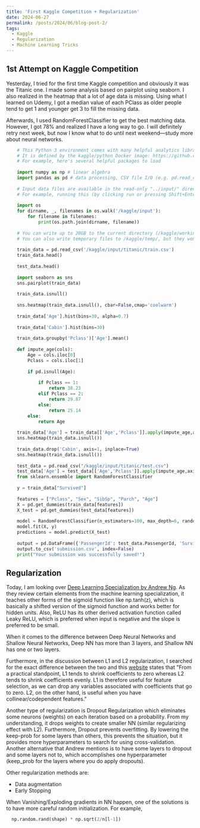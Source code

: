 ```yaml
---
title: 'First Kaggle Competition + Regularization'
date: 2024-06-27
permalink: /posts/2024/06/blog-post-2/
tags:
  - Kaggle
  - Regularization
  - Machine Learning Tricks
---
```


## 1st Attempt on Kaggle Competition
Yesterday, I tried for the first time Kaggle competition and obviously it was the Titanic one. I made some analysis based on pairplot using seaborn. I also realized in the heatmap that a lot of age data is missing. Using what I learned on Udemy, I got a median value of each PClass as older people tend to get 1 and younger get 3 to fill the missing data. 

Afterwards, I used RandomForestClassifier to get the best matching data. However, I got 78% and realized I have a long way to go. I will definitely retry next week, but now I know what to do until next weekend—study more about neural networks.

```python
    # This Python 3 environment comes with many helpful analytics libraries installed
    # It is defined by the kaggle/python Docker image: https://github.com/kaggle/docker-python
    # For example, here's several helpful packages to load
    
    import numpy as np # linear algebra
    import pandas as pd # data processing, CSV file I/O (e.g. pd.read_csv)
    
    # Input data files are available in the read-only "../input/" directory
    # For example, running this (by clicking run or pressing Shift+Enter) will list all files under the input directory
    
    import os
    for dirname, _, filenames in os.walk('/kaggle/input'):
        for filename in filenames:
            print(os.path.join(dirname, filename))
    
    # You can write up to 20GB to the current directory (/kaggle/working/) that gets preserved as output when you create a version using "Save & Run All" 
    # You can also write temporary files to /kaggle/temp/, but they won't be saved outside of the current session
    
    train_data = pd.read_csv('/kaggle/input/titanic/train.csv')
    train_data.head()
    
    test_data.head()
    
    import seaborn as sns
    sns.pairplot(train_data)
    
    train_data.isnull()
    
    sns.heatmap(train_data.isnull(), cbar=False,cmap='coolwarm')
    
    train_data['Age'].hist(bins=30, alpha=0.7)
    
    train_data['Cabin'].hist(bins=30)
    
    train_data.groupby('Pclass')['Age'].mean()
    
    def impute_age(cols):
        Age = cols.iloc[0]
        Pclass = cols.iloc[1]
        
        if pd.isnull(Age):
            
            if Pclass == 1:
                return 38.23
            elif Pclass == 2:
                return 29.87
            else:
                return 25.14
        else:
            return Age
    
    train_data['Age'] = train_data[['Age','Pclass']].apply(impute_age,axis=1)
    sns.heatmap(train_data.isnull())
    
    train_data.drop('Cabin', axis=1, inplace=True)
    sns.heatmap(train_data.isnull())
    
    test_data = pd.read_csv("/kaggle/input/titanic/test.csv")
    test_data['Age'] = test_data[['Age','Pclass']].apply(impute_age,axis=1)
    from sklearn.ensemble import RandomForestClassifier
    
    y = train_data["Survived"]
    
    features = ["Pclass", "Sex", "SibSp", "Parch", "Age"]
    X = pd.get_dummies(train_data[features])
    X_test = pd.get_dummies(test_data[features])
    
    model = RandomForestClassifier(n_estimators=100, max_depth=6, random_state=1)
    model.fit(X, y)
    predictions = model.predict(X_test)
    
    output = pd.DataFrame({'PassengerId': test_data.PassengerId, 'Survived': predictions})
    output.to_csv('submission.csv', index=False)
    print("Your submission was successfully saved!")
```

## Regularization

Today, I am looking over [Deep Learning Specialization by Andrew Ng](https://github.com/amanchadha/coursera-deep-learning-specialization). As they review certain elements from the machine learning specialization, it teaches other forms of the sigmoid function like np.tanh(z), which is basically a shifted version of the sigmoid function and works better for hidden units. Also, ReLU has its other derived activation function called Leaky ReLU, which is preferred when input is negative and the slope is preferred to be small.

When it comes to the difference between Deep Neural Networks and Shallow Neural Networks, Deep NN has more than 3 layers, and Shallow NN has one or two layers.

Furthermore, in the discussion between L1 and L2 regularization, I searched for the exact difference between the two and this [website](https://explained.ai/regularization/L1vsL2.html#:~:text=From%20a%20practical%20standpoint%2C%20L1,you%20have%20collinear%2Fcodependent%20features.) states that "From a practical standpoint, L1 tends to shrink coefficients to zero whereas L2 tends to shrink coefficients evenly. L1 is therefore useful for feature selection, as we can drop any variables associated with coefficients that go to zero. L2, on the other hand, is useful when you have collinear/codependent features."

Another type of regularization is Dropout Regularization which eliminates some neurons (weights) on each iteration based on a probability. From my understanding, it drops weights to create smaller NN (similar regularizing effect with L2). Furthermore, Dropout prevents overfitting. By lowering the keep-prob for some layers than others, this prevents the situation, but it provides more hyperparameters to search for using cross-validation. Another alternative that Andrew mentions is to have some layers to dropout and some layers not to, which accomplishes one hyperparameter (keep_prob for the layers where you do apply dropouts).

Other regularization methods are:
  * Data augmentation
  * Early Stopping

When Vanishing/Exploding gradients in NN happen, one of the solutions is to have more careful random initialization. For example,
```python
  np.random.rand(shape) * np.sqrt(2/n[l-1])
```
